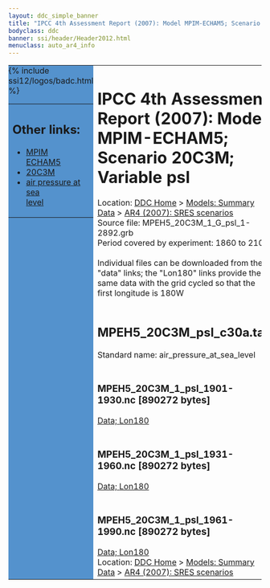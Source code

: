 ```yaml
---
layout: ddc_simple_banner
title: "IPCC 4th Assessment Report (2007): Model MPIM-ECHAM5; Scenario 20C3M; Variable psl"
bodyclass: ddc
banner: ssi/header/Header2012.html
menuclass: auto_ar4_info
---
```



<table width="100%" border="0" cellspacing="0" cellpadding="0" style="border-collapse: collapse;">
<tr style="margin:0;padding:0;border:0;">
<td style="margin:0;padding:0;border:0;height:1pt;width:150pt;background:#5492CD;" valign="top" >

<div id="lh-col2" class="auto_ar4_info">
<table class="menumain" bgcolor="#5492CD" cellspacing="0" width="100%" border="0">
<tr><td>
<h2> Other links:</h2>
<ul>
<li><a href="/auto/ar4/model-MPIM-ECHAM5.html">MPIM<br/>ECHAM5</a></li>
<li><a href="/auto/ar4/scenario-20C3M.html">20C3M</a></li>
<li><a href="/auto/ar4/var-air_pressure_at_sea_level.html">air pressure at sea<br/> level</a></li>
</ul>
</td></tr>
{% include ssi12/logos/badc.html %}
</table>
</div>
</td>
<td><h1>IPCC 4th Assessment Report (2007): Model MPIM-ECHAM5; Scenario 20C3M; Variable psl</h1>

<!-- Breadcrumb1 -->
<div id="breadcrumb1" align="left">
Location: <a href="/index.html">DDC Home</a> > <a href="/sim/gcm_clim/">Models: Summary Data</a>
> <a href="/sim/gcm_clim/SRES_AR4/index.html">AR4 (2007): SRES scenarios</a>
</div>
<!-- End of Breadcrumb1 -->Source file: MPEH5_20C3M_1_G_psl_1-2892.grb
<br/>
Period covered by experiment: 1860 to 2100<br/>
<br/>Individual files can be downloaded from the "data" links; the "Lon180" links provide the same data
         with the grid cycled so that the first longitude is 180W<br/>
<br/><h2>MPEH5_20C3M_psl_c30a.tar</h2>
Standard name: air_pressure_at_sea_level<br>
<br/><h3>MPEH5_20C3M_1_psl_1901-1930.nc [890272 bytes]</h3>
<a href="http://apps.ipcc-data.org/cgi-bin/downl/ar4_nc/psl/MPEH5_20C3M_1_psl_1901-1930.nc">Data; </a><a href="http://apps.ipcc-data.org/cgi-bin/downl/ar4_nc/psl/MPEH5_20C3M_1_psl_1901-1930.cyto180.nc"> Lon180</a><br/>
<br/><h3>MPEH5_20C3M_1_psl_1931-1960.nc [890272 bytes]</h3>
<a href="http://apps.ipcc-data.org/cgi-bin/downl/ar4_nc/psl/MPEH5_20C3M_1_psl_1931-1960.nc">Data; </a><a href="http://apps.ipcc-data.org/cgi-bin/downl/ar4_nc/psl/MPEH5_20C3M_1_psl_1931-1960.cyto180.nc"> Lon180</a><br/>
<br/><h3>MPEH5_20C3M_1_psl_1961-1990.nc [890272 bytes]</h3>
<a href="http://apps.ipcc-data.org/cgi-bin/downl/ar4_nc/psl/MPEH5_20C3M_1_psl_1961-1990.nc">Data; </a><a href="http://apps.ipcc-data.org/cgi-bin/downl/ar4_nc/psl/MPEH5_20C3M_1_psl_1961-1990.cyto180.nc"> Lon180</a><br/>
<!-- Breadcrumb2 -->
<div id="breadcrumb2" align="left">
Location: <a href="/index.html">DDC Home</a> > <a href="/sim/gcm_clim/">Models: Summary Data</a>
> <a href="/sim/gcm_clim/SRES_AR4/index.html">AR4 (2007): SRES scenarios</a>
</div>
<!-- End of Breadcrumb2 --></td></tr></table>
